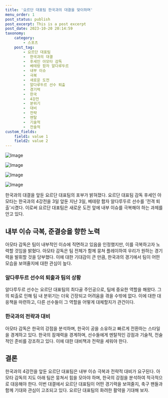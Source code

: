 ```yaml
---
title: '요르단 대표팀 한국과의 대결을 맞이하며'
menu_order: 1
post_status: publish
post_excerpt: This is a post excerpt
post_date: 2023-10-20 20:14:59
taxonomy:
    category:
        - 스포츠
    post_tag:
        - 요르단 대표팀
        -  한국과의 대결
        -  후세인 아모타 감독
        -  베테랑 함자 알다루두르
        -  내부 이슈
        -  극복
        -  새로운 도전
        -  알다루두르 선수 퇴출
        -  경기력
        -  한국
        -  4강전
        -  분위기
        -  대비
        -  전략
        -  멘탈
        -  기술적
        -  전술적
custom_fields:
    field1: value 1
    field2: value 2
---
```


![Image](https://imgnews.pstatic.net/image/468/2024/02/06/0001028676_001_20240206221405175.jpg?type=w647)

![Image](https://imgnews.pstatic.net/image/468/2024/02/06/0001028676_002_20240206221405247.jpg?type=w647)

![Image](https://imgnews.pstatic.net/image/468/2024/02/06/0001028676_003_20240206221405292.jpg?type=w647)

![Image](https://imgnews.pstatic.net/image/468/2024/02/06/0001028676_004_20240206221405337.jpg?type=w647)


한국과의 대결을 앞둔 요르단 대표팀의 포부가 밝혀졌다. 요르단 대표팀 감독 후세인 아모타는 한국과의 4강전을 3일 앞둔 지난 3일, 베테랑 함자 알다루두르 선수를 '전격 퇴출'시켰다. 이로써 요르단 대표팀은 새로운 도전 앞에 내부 이슈를 극복해야 하는 과제를 안고 있다. 

## 내부 이슈 극복, 준결승을 향한 노력
아모타 감독은 팀이 내부적인 이슈에 직면하고 있음을 인정했지만, 이를 극복하고자 노력할 것임을 밝혔다. 아모타 감독은 팀 전체가 함께 뭉쳐 플레이하여 우리가 원하는 경기력을 발휘할 것을 당부했다. 이에 대한 기대감이 큰 만큼, 한국과의 경기에서 팀이 어떤 모습을 보여줄지에 대한 관심이 높다.

### 알다루두르 선수의 퇴출과 팀의 상황
알다루두르 선수는 요르단 대표팀의 최다골 주인공으로, 팀에 중요한 역할을 해왔다. 그의 퇴출로 인해 팀 내 분위기는 더욱 긴장되고 어려움을 겪을 수밖에 없다. 이에 대한 대응책을 마련하고, 다른 선수들이 그 역할을 어떻게 대체할지가 관건이다.

### 한국과의 전략과 대비
아모타 감독은 한국의 강점을 분석하며, 한국이 공을 소유하고 빠르게 전환하는 스타일을 경계하고 있다. 한국의 잠재력을 경계하며, 선수들에게 멘탈적인 강점과 기술적, 전술적인 준비를 강조하고 있다. 이에 대한 대비책과 전략을 세워야 한다.

## 결론
한국과의 4강전을 앞둔 요르단 대표팀은 내부 이슈 극복과 전략적 대비가 요구된다. 아모타 감독의 지도 아래 팀은 뭉쳐서 힘을 모아야 하며, 한국의 강점을 분석하여 적극적으로 대응해야 한다. 이번 대결에서 요르단 대표팀이 어떤 경기력을 보여줄지, 축구 팬들과 함께 기대와 관심이 고조되고 있다. 요르단 대표팀의 화려한 활약을 기대해 보자.
